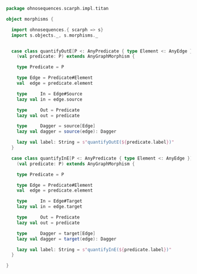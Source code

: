 
```scala
package ohnosequences.scarph.impl.titan

object morphisms {

  import ohnosequences.{ scarph => s}
  import s.objects._, s.morphisms._


  case class quantifyOutE[P <: AnyPredicate { type Element <: AnyEdge }]
    (val predicate: P) extends AnyGraphMorphism {

    type Predicate = P

    type Edge = Predicate#Element
    val  edge = predicate.element

    type     In = Edge#Source
    lazy val in = edge.source

    type     Out = Predicate
    lazy val out = predicate

    type     Dagger = source[Edge]
    lazy val dagger = source(edge): Dagger

    lazy val label: String = s"quantifyOutE(${predicate.label})"
  }

  case class quantifyInE[P <: AnyPredicate { type Element <: AnyEdge }]
    (val predicate: P) extends AnyGraphMorphism {

    type Predicate = P

    type Edge = Predicate#Element
    val  edge = predicate.element

    type     In = Edge#Target
    lazy val in = edge.target

    type     Out = Predicate
    lazy val out = predicate

    type     Dagger = target[Edge]
    lazy val dagger = target(edge): Dagger

    lazy val label: String = s"quantifyInE(${predicate.label})"
  }

}

```




[main/scala/ohnosequences/scarph/impl/titan/evals.scala]: evals.scala.md
[main/scala/ohnosequences/scarph/impl/titan/morphisms.scala]: morphisms.scala.md
[main/scala/ohnosequences/scarph/impl/titan/predicates.scala]: predicates.scala.md
[main/scala/ohnosequences/scarph/impl/titan/rewrites.scala]: rewrites.scala.md
[main/scala/ohnosequences/scarph/impl/titan/syntax.scala]: syntax.scala.md
[main/scala/ohnosequences/scarph/impl/titan/titanSchema.scala]: titanSchema.scala.md
[main/scala/ohnosequences/scarph/impl/titan/types.scala]: types.scala.md
[test/scala/ohnosequences/scarph/titan/schemaTests.scala]: ../../../../../../test/scala/ohnosequences/scarph/titan/schemaTests.scala.md
[test/scala/ohnosequences/scarph/titan/TwitterTitanTest.scala]: ../../../../../../test/scala/ohnosequences/scarph/titan/TwitterTitanTest.scala.md